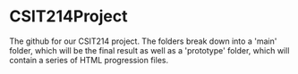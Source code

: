 # CSIT214Project
The github for our CSIT214 project. The folders break down into a 'main' folder, 
which will be the final result as well as a 'prototype' folder, which will contain a series of HTML progression files.
